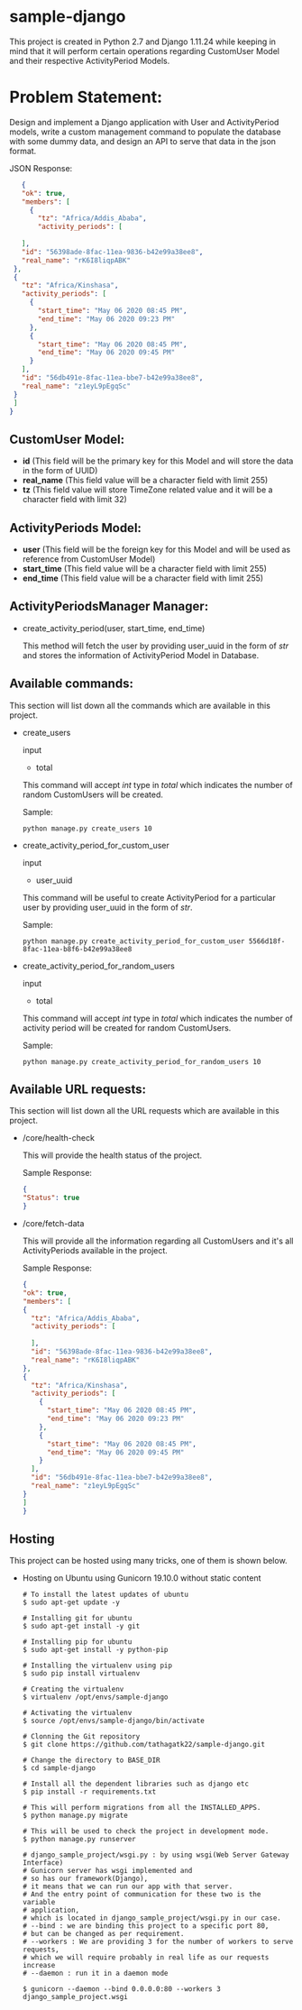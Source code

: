 # sample-django

This project is created in Python 2.7 and Django 1.11.24 while keeping in mind that it will perform certain operations regarding CustomUser Model and their respective ActivityPeriod Models.

# Problem Statement:
Design and implement a Django application with User and ActivityPeriod models, write
a custom management command to populate the database with some dummy data, and design
an API to serve that data in the json format.

JSON Response:
   ```json
      {
      "ok": true,
      "members": [
        {
          "tz": "Africa/Addis_Ababa",
          "activity_periods": [
        
      ],
      "id": "56398ade-8fac-11ea-9836-b42e99a38ee8",
      "real_name": "rK6I8liqpABK"
    },
    {
      "tz": "Africa/Kinshasa",
      "activity_periods": [
        {
          "start_time": "May 06 2020 08:45 PM",
          "end_time": "May 06 2020 09:23 PM"
        },
        {
          "start_time": "May 06 2020 08:45 PM",
          "end_time": "May 06 2020 09:45 PM"
        }
      ],
      "id": "56db491e-8fac-11ea-bbe7-b42e99a38ee8",
      "real_name": "z1eyL9pEgqSc"
    }
    ]
  }
```


## CustomUser Model:
- **id** (This field will be the primary key for this Model and will store the data in the form of UUID)
- **real_name** (This field value will be a character field with limit 255)
- **tz** (This field value will store TimeZone related value and it will be a character field with limit 32)

## ActivityPeriods Model:
- **user** (This field will be the foreign key for this Model and will be used as reference from CustomUser Model)
- **start_time** (This field value will be a character field with limit 255)
- **end_time** (This field value will be a character field with limit 255)

## ActivityPeriodsManager Manager:
- create_activity_period(user, start_time, end_time)

    This method will fetch the user by providing user_uuid in the form of *str* and stores the information of ActivityPeriod Model in Database.
    
## Available commands:
 This section will list down all the commands which are available in this project.

- create_users

    input
    - total
    
    This command will accept *int* type in *total* which indicates the number of random CustomUsers will be created.
    
    Sample:  
  ```
  python manage.py create_users 10
  ```
  
- create_activity_period_for_custom_user
    
    input
    - user_uuid
    
    This command will be useful to create ActivityPeriod for a particular user by providing user_uuid in the form of *str*.
  
  Sample:  
  ```
  python manage.py create_activity_period_for_custom_user 5566d18f-8fac-11ea-b8f6-b42e99a38ee8
  ```
    
- create_activity_period_for_random_users
    
    input
    - total
    
    This command will accept *int* type in *total* which indicates the number of activity period will be created for random CustomUsers.
    
    Sample:  
  ```
  python manage.py create_activity_period_for_random_users 10
  ```
  
## Available URL requests:

This section will list down all the URL requests which are available in this project.

- /core/health-check
    
    This will provide the health status of the project.
    
    Sample Response:
    ```json
    {
    "Status": true
    }
    
- /core/fetch-data
    
    This will provide all the information regarding all CustomUsers and it's all ActivityPeriods available in the project.
    
    Sample Response:
    ```json
  {
  "ok": true,
  "members": [
    {
      "tz": "Africa/Addis_Ababa",
      "activity_periods": [
        
      ],
      "id": "56398ade-8fac-11ea-9836-b42e99a38ee8",
      "real_name": "rK6I8liqpABK"
    },
    {
      "tz": "Africa/Kinshasa",
      "activity_periods": [
        {
          "start_time": "May 06 2020 08:45 PM",
          "end_time": "May 06 2020 09:23 PM"
        },
        {
          "start_time": "May 06 2020 08:45 PM",
          "end_time": "May 06 2020 09:45 PM"
        }
      ],
      "id": "56db491e-8fac-11ea-bbe7-b42e99a38ee8",
      "real_name": "z1eyL9pEgqSc"
    }
    ]
  }

 ## Hosting
 
 This project can be hosted using many tricks, one of them is shown below.
 
- Hosting on Ubuntu using Gunicorn 19.10.0 without static content
    
    ```
  # To install the latest updates of ubuntu
  $ sudo apt-get update -y
  
  # Installing git for ubuntu
  $ sudo apt-get install -y git
  
  # Installing pip for ubuntu
  $ sudo apt-get install -y python-pip
  
  # Installing the virtualenv using pip
  $ sudo pip install virtualenv
  
  # Creating the virtualenv 
  $ virtualenv /opt/envs/sample-django
  
  # Activating the virtualenv 
  $ source /opt/envs/sample-django/bin/activate
  
  # Clonning the Git repository
  $ git clone https://github.com/tathagatk22/sample-django.git
  
  # Change the directory to BASE_DIR
  $ cd sample-django
  
  # Install all the dependent libraries such as django etc
  $ pip install -r requirements.txt
  
  # This will perform migrations from all the INSTALLED_APPS.
  $ python manage.py migrate 
  
  # This will be used to check the project in development mode.
  $ python manage.py runserver 
  
  # django_sample_project/wsgi.py : by using wsgi(Web Server Gateway Interface) 
  # Gunicorn server has wsgi implemented and 
  # so has our framework(Django), 
  # it means that we can run our app with that server.
  # And the entry point of communication for these two is the variable 
  # application, 
  # which is located in django_sample_project/wsgi.py in our case.
  # --bind : we are binding this project to a specific port 80, 
  # but can be changed as per requirement.
  # --workers : We are providing 3 for the number of workers to serve requests,
  # which we will require probably in real life as our requests increase
  # --daemon : run it in a daemon mode
  
  $ gunicorn --daemon --bind 0.0.0.0:80 --workers 3 django_sample_project.wsgi
  ```
    